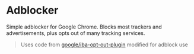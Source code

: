 # Adblocker

Simple adblocker for Google Chrome. Blocks most trackers and advertisements, plus opts out of many tracking services.

> Uses code from [google/iba-opt-out-plugin](https://github.com/google/iba-opt-out-plugin/blob/main/LICENSE) modified for adblock use
